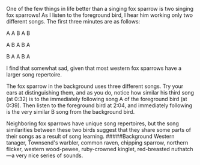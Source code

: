 One of the few things in life better than a singing fox sparrow is two singing fox sparrows! As I listen to the foreground bird, I hear him working only two different songs. The first three minutes are as follows:

A A B A B 

A B A B A 

B A A B A 

I find that somewhat sad, given that most western fox sparrows have a larger song repertoire. 

The fox sparrow in the background uses three different songs. Try your ears at distinguishing them, and as you do, notice how similar his third song (at 0:32) is to the immediately following song A of the foreground bird (at 0:39). Then listen to the foreground bird at 2:04, and immediately following is the very similar B song from the background bird.

Neighboring fox sparrows have unique song repertoires, but the song similarities between these two birds suggest that they share some parts of their songs as a result of song learning.
#####Background
Western tanager, Townsend's warbler, common raven, chipping sparrow, northern flicker, western wood-pewee, ruby-crowned kinglet, red-breasted nuthatch—a very nice series of sounds.

